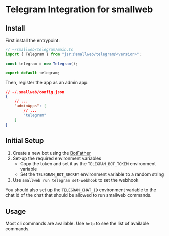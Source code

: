 # Telegram Integration for smallweb

## Install

First install the entrypoint:

```ts
// ~/smallweb/telegram/main.ts
import { Telegram } from "jsr:@smallweb/telegram@<version>";

const telegram = new Telegram();

export default telegram;
```

Then, register the app as an admin app:

```json
// ~/.smallweb/config.json
{
    // ...
    "adminApps": [
        // ...
        "telegram"
    ]
}
```

## Initial Setup

1. Create a new bot using the [BotFather](https://t.me/botfather)
2. Set-up the required environment variables
    - Copy the token and set it as the `TELEGRAM_BOT_TOKEN` environment variable
    - Set the `TELEGRAM_BOT_SECRET` environment variable to a random string
3. Use `smallweb run telegram set-webhook` to set the webhook

You should also set up the `TELEGRAM_CHAT_ID` environment variable to the chat id of the chat that should be allowed to run smallweb commands.

## Usage

Most cli commands are available. Use `help` to see the list of available commands.
